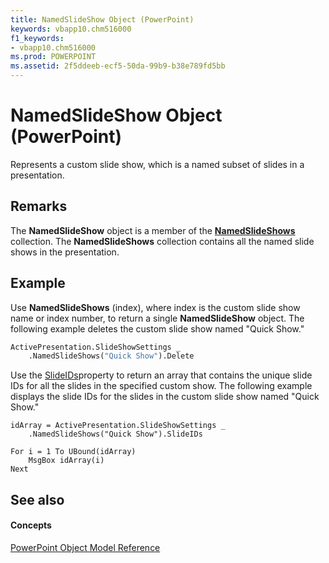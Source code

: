 ```yaml
---
title: NamedSlideShow Object (PowerPoint)
keywords: vbapp10.chm516000
f1_keywords:
- vbapp10.chm516000
ms.prod: POWERPOINT
ms.assetid: 2f5ddeeb-ecf5-50da-99b9-b38e789fd5bb
---
```



# NamedSlideShow Object (PowerPoint)

Represents a custom slide show, which is a named subset of slides in a presentation. 


## Remarks

The  **NamedSlideShow** object is a member of the **[NamedSlideShows](namedslideshows-object-powerpoint.md)** collection. The **NamedSlideShows** collection contains all the named slide shows in the presentation.


## Example

Use  **NamedSlideShows** (index), where index is the custom slide show name or index number, to return a single **NamedSlideShow** object. The following example deletes the custom slide show named "Quick Show."


```vb
ActivePresentation.SlideShowSettings _
    .NamedSlideShows("Quick Show").Delete
```

Use the [SlideIDs](namedslideshow-slideids-property-powerpoint.md)property to return an array that contains the unique slide IDs for all the slides in the specified custom show. The following example displays the slide IDs for the slides in the custom slide show named "Quick Show."




```
idArray = ActivePresentation.SlideShowSettings _
    .NamedSlideShows("Quick Show").SlideIDs

For i = 1 To UBound(idArray)
    MsgBox idArray(i)
Next
```


## See also


#### Concepts


[PowerPoint Object Model Reference](object-model-powerpoint-vba-reference.md)

